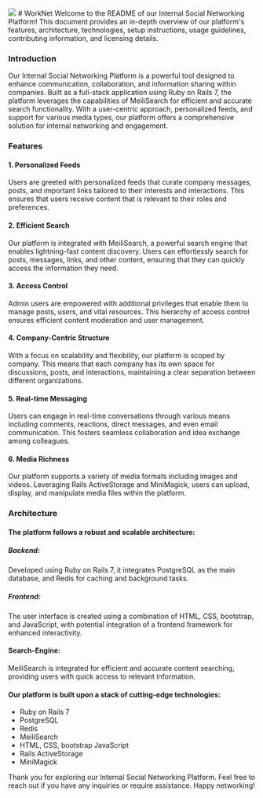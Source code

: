 <img mix-blend-mode='multiply' src=https://github.com/GalShamir8/workNet/assets/64600215/cf8d157e-4a2c-4144-8e93-88ae59e5c06e/>
# WorkNet
Welcome to the README of our Internal Social Networking Platform! This document provides an in-depth overview of our platform's features, architecture, technologies, setup instructions, usage guidelines, contributing information, and licensing details.

### Introduction

Our Internal Social Networking Platform is a powerful tool designed to enhance communication, collaboration, and information sharing within companies. Built as a full-stack application using Ruby on Rails 7, the platform leverages the capabilities of MeiliSearch for efficient and accurate search functionality. With a user-centric approach, personalized feeds, and support for various media types, our platform offers a comprehensive solution for internal networking and engagement.

### Features

#### 1. Personalized Feeds
Users are greeted with personalized feeds that curate company messages, posts, and important links tailored to their interests and interactions. This ensures that users receive content that is relevant to their roles and preferences.

#### 2. Efficient Search
Our platform is integrated with MeiliSearch, a powerful search engine that enables lightning-fast content discovery. Users can effortlessly search for posts, messages, links, and other content, ensuring that they can quickly access the information they need.

#### 3. Access Control
Admin users are empowered with additional privileges that enable them to manage posts, users, and vital resources. This hierarchy of access control ensures efficient content moderation and user management.

#### 4. Company-Centric Structure
With a focus on scalability and flexibility, our platform is scoped by company. This means that each company has its own space for discussions, posts, and interactions, maintaining a clear separation between different organizations.

#### 5. Real-time Messaging
Users can engage in real-time conversations through various means including comments, reactions, direct messages, and even email communication. This fosters seamless collaboration and idea exchange among colleagues.

#### 6. Media Richness
Our platform supports a variety of media formats including images and videos. Leveraging Rails ActiveStorage and MiniMagick, users can upload, display, and manipulate media files within the platform.

### Architecture

#### The platform follows a robust and scalable architecture:

##### Backend: 
Developed using Ruby on Rails 7, it integrates PostgreSQL as the main database, and Redis for caching and background tasks.
##### Frontend: 
The user interface is created using a combination of HTML, CSS, bootstrap, and JavaScript, with potential integration of a frontend framework for enhanced interactivity.
#### Search-Engine: 
MeiliSearch is integrated for efficient and accurate content searching, providing users with quick access to relevant information.

#### Our platform is built upon a stack of cutting-edge technologies:

- Ruby on Rails 7
- PostgreSQL
- Redis
- MeiliSearch
- HTML, CSS, bootstrap JavaScript
- Rails ActiveStorage
- MiniMagick



Thank you for exploring our Internal Social Networking Platform. Feel free to reach out if you have any inquiries or require assistance. Happy networking!
